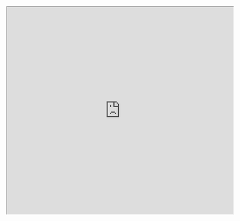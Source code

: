 <iframe src = "https://chris-patino.github.io/AvoidTheBoxjs" height = "550" width = "600"></iframe>
